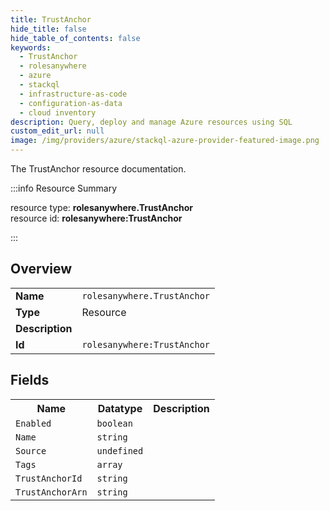 ```yaml
---
title: TrustAnchor
hide_title: false
hide_table_of_contents: false
keywords:
  - TrustAnchor
  - rolesanywhere
  - azure
  - stackql
  - infrastructure-as-code
  - configuration-as-data
  - cloud inventory
description: Query, deploy and manage Azure resources using SQL
custom_edit_url: null
image: /img/providers/azure/stackql-azure-provider-featured-image.png
---
```

The TrustAnchor resource documentation.

:::info Resource Summary

<div class="row">
<div class="providerDocColumn">
<span>resource type:&nbsp;<b>rolesanywhere.TrustAnchor</b></span><br />
<span>resource id:&nbsp;<b>rolesanywhere:TrustAnchor</b></span><br />
</div>
</div>

:::

## Overview
<table><tbody>
<tr><td><b>Name</b></td><td><code>rolesanywhere.TrustAnchor</code></td></tr>
<tr><td><b>Type</b></td><td>Resource</td></tr>
<tr><td><b>Description</b></td><td></td></tr>
<tr><td><b>Id</b></td><td><code>rolesanywhere:TrustAnchor</code></td></tr>
</tbody></table>

## Fields
<table><tbody>
<tr><th>Name</th><th>Datatype</th><th>Description</th></tr>
<tr><td><code>Enabled</code></td><td><code>boolean</code></td><td></td></tr><tr><td><code>Name</code></td><td><code>string</code></td><td></td></tr><tr><td><code>Source</code></td><td><code>undefined</code></td><td></td></tr><tr><td><code>Tags</code></td><td><code>array</code></td><td></td></tr><tr><td><code>TrustAnchorId</code></td><td><code>string</code></td><td></td></tr><tr><td><code>TrustAnchorArn</code></td><td><code>string</code></td><td></td></tr>
</tbody></table>